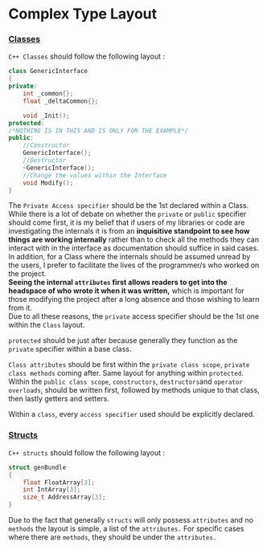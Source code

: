 # Complex Type Layout

### <u>Classes</u>

`C++ Classes` should follow the following layout :
``` cpp linenums="1"
class GenericInterface 
{
private:
	int _common{};
	float _deltaCommon{};

	void _Init();
protected:
/*NOTHING IS IN THIS AND IS ONLY FOR THE EXAMPLE*/
public:
	//Constructor
	GenericInterface();
	//Destructor
	~GenericInterface();
	//Change the values within the Interface
	void Modify();
}
```

The `Private Access specifier` should be the 1st declared within a Class.   
While there is a lot of debate on whether the `private` or `public` specifier should come first, it is my belief that if users of my libraries or code are investigating the internals it is from an **inquisitive standpoint to see how things are working internally** rather than to check all the methods they can interact with in the interface as documentation should suffice in said cases.  
In addition, for a Class where the internals should be assumed unread by the users, I prefer to facilitate the lives of the programmer/s who worked on the project.   
**Seeing the internal `attributes` first allows readers to get into the headspace of who wrote it when it was written,** which is important for those modifying the project after a long absence and those wishing to learn from it.  
Due to all these reasons, the `private` access specifier should be the 1st one within the `Class` layout.

`protected` should be just after because generally they function as the `private` specifier within a base class.  

`Class attributes` should be first within the `private class scope`, `private class methods` coming after. Same layout for anything within `protected`.   
Within the `public class scope`, `constructors`, `destructors`and `operator overloads`, should be written first, followed by methods unique to that class, then lastly getters and setters.  

Within a `class`, every `access specifier` used should be explicitly declared.

### <u>Structs</u>

`C++ structs` should follow the following layout :

``` cpp linenums="1"
struct genBundle 
{
	float FloatArray[3];
	int IntArray[3];
	size_t AddressArray[3];
}
```

Due to the fact that generally `structs` will only possess `attributes` and no `methods` the layout is simple, a list of the `attributes.`
For specific cases where there are `methods`, they should be under the `attributes.`